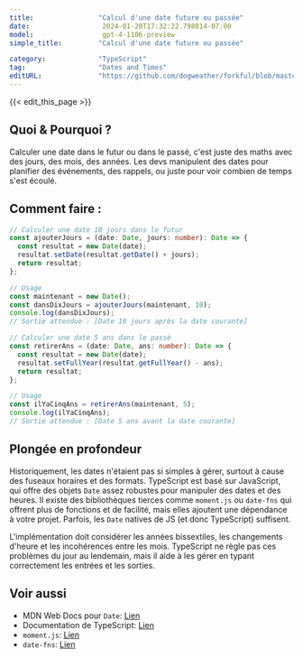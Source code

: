 ```yaml
---
title:                "Calcul d'une date future ou passée"
date:                  2024-01-20T17:32:22.798814-07:00
model:                 gpt-4-1106-preview
simple_title:         "Calcul d'une date future ou passée"

category:             "TypeScript"
tag:                  "Dates and Times"
editURL:              "https://github.com/dogweather/forkful/blob/master/content/fr/typescript/calculating-a-date-in-the-future-or-past.md"
---
```


{{< edit_this_page >}}

## Quoi & Pourquoi ?
Calculer une date dans le futur ou dans le passé, c'est juste des maths avec des jours, des mois, des années. Les devs manipulent des dates pour planifier des événements, des rappels, ou juste pour voir combien de temps s'est écoulé.

## Comment faire :
```TypeScript
// Calculer une date 10 jours dans le futur
const ajouterJours = (date: Date, jours: number): Date => {
  const resultat = new Date(date);
  resultat.setDate(resultat.getDate() + jours);
  return resultat;
};

// Usage
const maintenant = new Date();
const dansDixJours = ajouterJours(maintenant, 10);
console.log(dansDixJours);
// Sortie attendue : [Date 10 jours après la date courante]

// Calculer une date 5 ans dans le passé
const retirerAns = (date: Date, ans: number): Date => {
  const resultat = new Date(date);
  resultat.setFullYear(resultat.getFullYear() - ans);
  return resultat;
};

// Usage
const ilYaCinqAns = retirerAns(maintenant, 5);
console.log(ilYaCinqAns);
// Sortie attendue : [Date 5 ans avant la date courante]
```

## Plongée en profondeur
Historiquement, les dates n'étaient pas si simples à gérer, surtout à cause des fuseaux horaires et des formats. TypeScript est basé sur JavaScript, qui offre des objets `Date` assez robustes pour manipuler des dates et des heures. Il existe des bibliothèques tierces comme `moment.js` ou `date-fns` qui offrent plus de fonctions et de facilité, mais elles ajoutent une dépendance à votre projet. Parfois, les `Date` natives de JS (et donc TypeScript) suffisent.

L'implémentation doit considérer les années bissextiles, les changements d'heure et les incohérences entre les mois. TypeScript ne règle pas ces problèmes du jour au lendemain, mais il aide à les gérer en typant correctement les entrées et les sorties.

## Voir aussi
- MDN Web Docs pour `Date`: [Lien](https://developer.mozilla.org/fr/docs/Web/JavaScript/Reference/Global_Objects/Date)
- Documentation de TypeScript: [Lien](https://www.typescriptlang.org/docs/)
- `moment.js`: [Lien](https://momentjs.com/)
- `date-fns`: [Lien](https://date-fns.org/)
